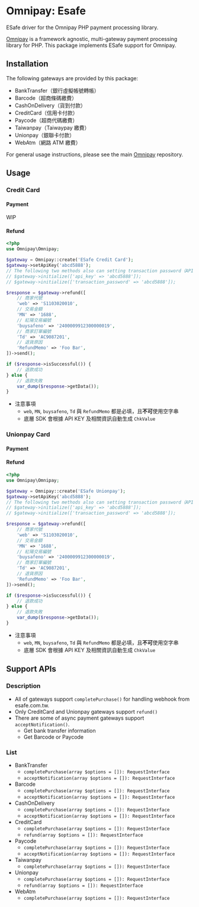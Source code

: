 # Omnipay: Esafe

ESafe driver for the Omnipay PHP payment processing library.

[Omnipay](https://github.com/thephpleague/omnipay) is a framework agnostic, multi-gateway payment processing library for PHP. This package implements ESafe support for Omnipay.

## Installation

The following gateways are provided by this package:

- BankTransfer（銀行虛擬帳號轉帳）
- Barcode（超商條碼繳費）
- CashOnDelivery（貨到付款）
- CreditCard（信用卡付款）
- Paycode（超商代碼繳費）
- Taiwanpay（Taiwaypay 繳費）
- Unionpay（銀聯卡付款）
- WebAtm（網路 ATM 繳費）

For general usage instructions, please see the main [Omnipay](https://github.com/thephpleague/omnipay) repository.

## Usage

### Credit Card

#### Payment

WIP

#### Refund

```php
<?php
use Omnipay\Omnipay;

$gateway = Omnipay::create('ESafe Credit Card');
$gateway->setApiKey('abcd5888');
// The following two methods also can setting transaction password（API KEY） 
// $gateway->initialize(['api_key' => 'abcd5888']);
// $gateway->initialize(['transaction_password' => 'abcd5888']);

$response = $gateway->refund([
    // 商家代號
    'web' => 'S1103020010',
    // 交易金額
    'MN' => '1688',
    // 紅陽交易編號
    'buysafeno' => '2400009912300000019',
    // 商家訂單編號
    'Td' => 'AC9087201',
    // 退貨原因
    'RefundMemo' => 'Foo Bar', 
])->send();

if ($response->isSuccessful()) {
    // 退款成功
} else {
    // 退款失敗
    var_dump($response->getData());
}
```

- 注意事項
    - `web`, `MN`, `buysafeno`, `Td` 與 `RefundMemo` 都是必填，且**不可**使用空字串
    - 底層 SDK 會根據 API KEY 及相關資訊自動生成 `ChkValue`

### Unionpay Card

#### Payment

#### Refund


```php
<?php
use Omnipay\Omnipay;

$gateway = Omnipay::create('ESafe Unionpay');
$gateway->setApiKey('abcd5888');
// The following two methods also can setting transaction password（API KEY） 
// $gateway->initialize(['api_key' => 'abcd5888']);
// $gateway->initialize(['transaction_password' => 'abcd5888']);

$response = $gateway->refund([
    // 商家代號
    'web' => 'S1103020010',
    // 交易金額
    'MN' => '1688',
    // 紅陽交易編號
    'buysafeno' => '2400009912300000019',
    // 商家訂單編號
    'Td' => 'AC9087201',
    // 退貨原因
    'RefundMemo' => 'Foo Bar', 
])->send();

if ($response->isSuccessful()) {
    // 退款成功
} else {
    // 退款失敗
    var_dump($response->getData());
}
```

- 注意事項
    - `web`, `MN`, `buysafeno`, `Td` 與 `RefundMemo` 都是必填，且**不可**使用空字串
    - 底層 SDK 會根據 API KEY 及相關資訊自動生成 `ChkValue`


## Support APIs

### Description

- All of gateways support `completePurchase()` for handling webhook from esafe.com.tw.
- Only CreditCard and Unionpay gateways support `refund()`
- There are some of async payment gateways support `acceptNotification()`.
    - Get bank transfer information
    - Get Barcode or Paycode

### List

- BankTransfer
    - `completePurchase(array $options = []): RequestInterface`
    - `acceptNotification(array $options = []): RequestInterface`
- Barcode
    - `completePurchase(array $options = []): RequestInterface`
    - `acceptNotification(array $options = []): RequestInterface`
- CashOnDelivery
    - `completePurchase(array $options = []): RequestInterface`
    - `acceptNotification(array $options = []): RequestInterface`
- CreditCard
    - `completePurchase(array $options = []): RequestInterface`
    - `refund(array $options = []): RequestInterface`
- Paycode
    - `completePurchase(array $options = []): RequestInterface`
    - `acceptNotification(array $options = []): RequestInterface`
- Taiwanpay
    - `completePurchase(array $options = []): RequestInterface`
- Unionpay
    - `completePurchase(array $options = []): RequestInterface`
    - `refund(array $options = []): RequestInterface`
- WebAtm
    - `completePurchase(array $options = []): RequestInterface`
